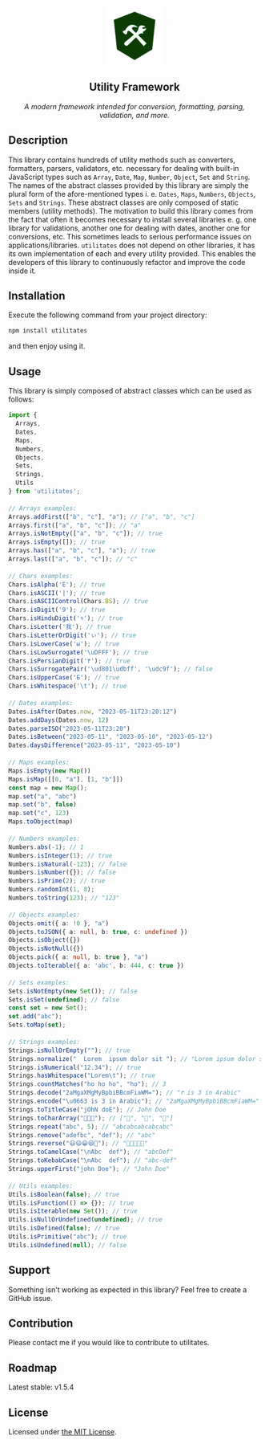 <p align="center">
  <br>
  <img src="/docs/logo.png" alt="Utilitates Logo" width="120px" height="115px"/>
  <h2 align="center">Utility Framework</h1>
</p>
<p align="center"><i>A modern framework intended for conversion, formatting, parsing, validation, and more.</i></p>

## Description

This library contains hundreds of utility methods such as converters, formatters, parsers, validators, etc. necessary for dealing with built-in JavaScript types such as `Array`, `Date`, `Map`, `Number`, `Object`, `Set` and `String`. The names of the abstract classes provided by this library are simply the plural form of the afore-mentioned types i. e. `Dates`, `Maps`, `Numbers`, `Objects`, `Sets` and `Strings`. These abstract classes are only composed of static members (utility methods). The motivation to build this library comes from the fact that often it becomes necessary to install several libraries e. g. one library for validations, another one for dealing with dates, another one for conversions, etc. This sometimes leads to serious performance issues on applications/libraries. `utilitates` does not depend on other libraries, it has its own implementation of each and every utility provided. This enables the developers of this library to continuously refactor and improve the code inside it.

## Installation

Execute the following command from your project directory:
```bash
npm install utilitates
```
and then enjoy using it.

## Usage

This library is simply composed of abstract classes which can be used as follows:

```typescript
import {
  Arrays,
  Dates,
  Maps,
  Numbers,
  Objects,
  Sets,
  Strings,
  Utils
} from 'utilitates';

// Arrays examples:
Arrays.addFirst(["b", "c"], "a"); // ["a", "b", "c"]
Arrays.first(["a", "b", "c"]); // "a"
Arrays.isNotEmpty(["a", "b", "c"]); // true
Arrays.isEmpty([]); // true
Arrays.has(["a", "b", "c"], "a"); // true
Arrays.last(["a", "b", "c"]); // "c"

// Chars examples:
Chars.isAlpha('E'); // true
Chars.isASCII('|'); // true
Chars.isASCIIControl(Chars.BS); // true
Chars.isDigit('9'); // true
Chars.isHinduDigit('१'); // true
Chars.isLetter('我'); // true
Chars.isLetterOrDigit('ぃ'); // true
Chars.isLowerCase('ы'); // true
Chars.isLowSurrogate('\uDFFF'); // true
Chars.isPersianDigit('۴'); // true
Chars.isSurrogatePair('\ud801\udbff', '\udc9f'); // false
Chars.isUpperCase('Б'); // true
Chars.isWhitespace('\t'); // true

// Dates examples:
Dates.isAfter(Dates.now, "2023-05-11T23:20:12")
Dates.addDays(Dates.now, 12)
Dates.parseISO("2023-05-11T23:20")
Dates.isBetween("2023-05-11", "2023-05-10", "2023-05-12")
Dates.daysDifference("2023-05-11", "2023-05-10")

// Maps examples:
Maps.isEmpty(new Map())
Maps.isMap([[0, "a"], [1, "b"]])
const map = new Map();
map.set("a", "abc")
map.set("b", false)
map.set("c", 123)
Maps.toObject(map)

// Numbers examples:
Numbers.abs(-1); // 1
Numbers.isInteger(1); // true
Numbers.isNatural(-123); // false
Numbers.isNumber({}); // false
Numbers.isPrime(2); // true
Numbers.randomInt(1, 8);
Numbers.toString(123); // "123"

// Objects examples:
Objects.omit({ a: !0 }, "a")
Objects.toJSON({ a: null, b: true, c: undefined })
Objects.isObject({})
Objects.isNotNull({})
Objects.pick({ a: null, b: true }, "a")
Objects.toIterable({ a: 'abc', b: 444, c: true })

// Sets examples:
Sets.isNotEmpty(new Set()); // false
Sets.isSet(undefined); // false
const set = new Set();
set.add("abc");
Sets.toMap(set);

// Strings examples:
Strings.isNullOrEmpty(""); // true
Strings.normalize("  Lorem  ipsum dolor sit "); // "Lorem ipsum dolor sit"
Strings.isNumerical("12.34"); // true
Strings.hasWhitespace("Lorem\t"); // true
Strings.countMatches("ho ho ho", "ho"); // 3
Strings.decode("2aMgaXMgMyBpbiBBcmFiaWM="); // "٣ is 3 in Arabic"
Strings.encode("\u0663 is 3 in Arabic"); // "2aMgaXMgMyBpbiBBcmFiaWM="
Strings.toTitleCase("jOhN doE"); // John Doe
Strings.toCharArray("🐑🐑🐑"); // ["🐑", "🐑", "🐑"]
Strings.repeat("abc", 5); // "abcabcabcabcabc"
Strings.remove("adefbc", "def"); // "abc"
Strings.reverse("😃😄😁😆🤣"); // "🤣😆😁😄😃"
Strings.toCamelCase("\nAbc  def"); // "abcDef"
Strings.toKebabCase("\nAbc  def"); // "abc-def"
Strings.upperFirst("john Doe"); // "John Doe"

// Utils examples:
Utils.isBoolean(false); // true
Utils.isFunction(() => {}); // true
Utils.isIterable(new Set()); // true
Utils.isNullOrUndefined(undefined); // true
Utils.isDefined(false); // true
Utils.isPrimitive("abc"); // true
Utils.isUndefined(null); // false
```

## Support

Something isn't working as expected in this library? Feel free to create a GitHub issue.

## Contribution

Please contact me if you would like to contribute to utilitates.

## Roadmap

Latest stable: v1.5.4

## License

Licensed under [the MIT License](https://github.com/icapri/utilities/blob/main/LICENSE).